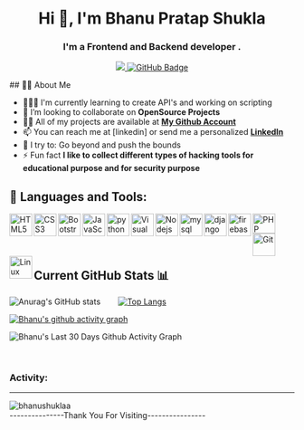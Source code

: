 <h1 align="center">Hi 👋, I'm Bhanu Pratap Shukla</h1>

<h3 align="center">I'm a Frontend  and Backend developer .</h3>
<p align="center">
<a href="https://github.com/Meghna-DAS/github-profile-views-counter">
    <img src="https://komarev.com/ghpvc/?username=bhanushuklaa">
</a>
<a href="https://github.com/bhanushuklaa?tab=followers"><img src="https://img.shields.io/github/followers/bhanushuklaa?label=Followers&style=social" alt="GitHub Badge"></a>
</p>
## 🙋‍♂️ About Me

- 👨🏽‍💻 I'm currently learning to create API's and working on scripting
- 👯 I’m looking to collaborate on **OpenSource Projects**
- 👨‍💻 All of my projects are available at **[My Github Account](https://github.com/bhanushuklaa?tab=repositories)**
- 📫 You can reach me at [linkedin] or send me a personalized **<a href="https://www.linkedin.com/in/bhanushuklaa/">LinkedIn</a>** 
- 🧗 I try to: Go beyond and push the bounds
- ⚡ Fun fact **I like to collect different types of hacking tools for educational purpose and for security purpose**

## 🚀 Languages and Tools:

<p align="left">
  
<img align="left" alt="HTML5" width="40px" src="https://cdn-icons-png.flaticon.com/128/1051/1051277.png" />
<img align="left" alt="CSS3" width="40px" height="40px" src="https://cdn-icons-png.flaticon.com/128/5968/5968242.png" /> 
<img align="left" alt="Bootstrap" width="40px" src="https://cdn-icons-png.flaticon.com/128/5968/5968672.png" />
<img align="left" alt="JavaScript" width="40px" src="https://cdn-icons-png.flaticon.com/128/5968/5968292.png" />
<img align="left" alt="python" width="40px" src="https://cdn-icons-png.flaticon.com/128/5968/5968350.png" />
<img align="left" alt="Visual Studio Code" width="40px" src="https://code.visualstudio.com/assets/images/code-stable.png" />
<img align="left" alt="Nodejs" width="40px" src="https://cdn-icons-png.flaticon.com/128/919/919825.png" />
<img align="left" alt="mysql" width="40px" src="https://cdn-icons-png.flaticon.com/128/919/919836.png" />
<img align="left" alt="django" width="40px" src="https://cdn-icons-png.flaticon.com/128/9307/9307630.png" />
<img align="left" alt="firebase" width="40px" src="https://icon.icepanel.io/Technology/svg/Firebase.svg" />
<img align="left" alt="PHP" width="40px" height="35px" src="https://cdn-icons-png.flaticon.com/128/5968/5968332.png" />
<img align="left" alt="Git" width="40px" height="40px" src="https://cdn-icons-png.flaticon.com/128/11518/11518876.png" />
<img align="left" alt="Linux" width="40px" src="https://cdn-icons-png.flaticon.com/128/6124/6124995.png" /><br>
</p>
<br/>
<br/>
<div>

## Current GitHub Stats 📊
![Anurag's GitHub stats](https://github-readme-stats.vercel.app/api?username=bhanushuklaa&show_icons=true&theme=gruvbox)  &nbsp;&nbsp;&nbsp;&nbsp;&nbsp;&nbsp;
[![Top Langs](https://github-readme-stats.vercel.app/api/top-langs/?username=bhanushuklaa&layout=donut)](https://github.com/bhanushuklaa/github-readme-stats)




[![Bhanu's github activity graph](https://github-readme-activity-graph.vercel.app/graph?username=bhanushuklaa&&theme=github-compact)](https://github.com/bhanushuklaa/github-readme-activity-graph)
<br>

![Bhanu's Last 30 Days Github Activity Graph](https://bhanu-github-readme-activity-graph.vercel.app/graph?username=bhanushuklaa&theme=tokyo-night)

<br>
<h3 alight="left">Activity:</h3><hr>
<img align="center" src="https://github-readme-streak-stats.herokuapp.com/?user=bhanushuklaa&" alt="bhanushuklaa" />
</div>
---------------Thank You For Visiting----------------
